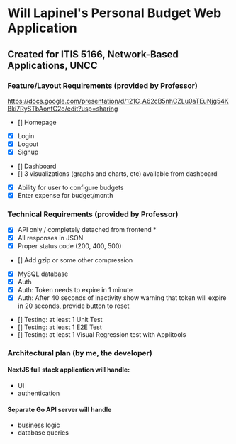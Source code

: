 # Will Lapinel's Personal Budget Web Application

## Created for ITIS 5166, Network-Based Applications, UNCC

### Feature/Layout Requirements (provided by Professor)
https://docs.google.com/presentation/d/121C_A62cB5nhCZLu0aTEuNjg54KBki7RySTbAonfC2o/edit?usp=sharing

- [] Homepage
- [x] Login
- [x] Logout
- [x] Signup
- [] Dashboard
- [] 3 visualizations (graphs and charts, etc) available from dashboard
- [x] Ability for user to configure budgets
- [x] Enter expense for budget/month

### Technical Requirements (provided by Professor)

- [x] API only / completely detached from frontend *
- [x] All responses in JSON
- [x] Proper status code (200, 400, 500)
- [] Add gzip or some other compression
- [x] MySQL database
- [x] Auth
- [x] Auth: Token needs to expire in 1 minute
- [x] Auth: After 40 seconds of inactivity show warning that token will expire in 20 seconds, provide button to reset
- [] Testing: at least 1 Unit Test
- [] Testing: at least 1 E2E Test
- [] Testing: at least 1 Visual Regression test with Applitools

### Architectural plan (by me, the developer)

#### NextJS full stack application will handle: 
- UI 
- authentication

#### Separate Go API server will handle 
- business logic 
- database queries